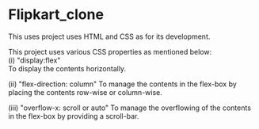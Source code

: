 # Flipkart_clone   

This uses project uses HTML and CSS as for its development.  

This project uses various CSS properties as mentioned below:   
  (i) "display:flex"   
  To display the contents horizontally.  
  
  (ii) "flex-direction: column"
  To manage the contents in the flex-box by placing the contents row-wise or column-wise.  
  
  (iii) "overflow-x: scroll or auto" 
  To manage the overflowing of the contents in the flex-box by providing a scroll-bar.  
  
